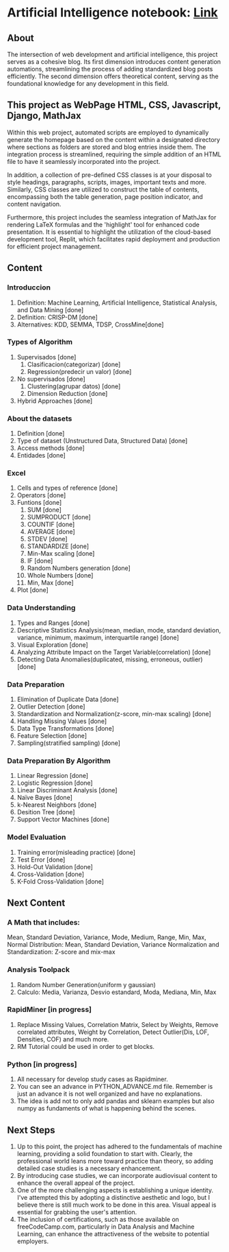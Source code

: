 # Artificial Intelligence notebook: [Link](http://ec2-35-172-193-49.compute-1.amazonaws.com:8080)

## About
The intersection of web development and artificial intelligence, this project serves as a cohesive blog. Its first dimension introduces content generation automations, streamlining the process of adding standardized blog posts efficiently. The second dimension offers theoretical content, serving as the foundational knowledge for any development in this field.

## This project as WebPage HTML, CSS, Javascript, Django, MathJax
Within this web project, automated scripts are employed to dynamically generate the homepage based on the content within a designated directory where sections as folders are stored and blog entries inside them. The integration process is streamlined, requiring the simple addition of an HTML file to have it seamlessly incorporated into the project.

In addition, a collection of pre-defined CSS classes is at your disposal to style headings, paragraphs, scripts, images, important texts and more. Similarly, CSS classes are utilized to construct the table of contents, encompassing both the table generation, page position indicator, and content navigation.

Furthermore, this project includes the seamless integration of MathJax for rendering LaTeX formulas and the 'highlight' tool for enhanced code presentation. 
It is essential to highlight the utilization of the cloud-based development tool, Replit, which facilitates rapid deployment and production for efficient project management.

## Content

### Introduccion
1. Definition: Machine Learning, Artificial Intelligence, Statistical Analysis, and Data Mining [done]
2. Definition: CRISP-DM [done]
3. Alternatives: KDD, SEMMA, TDSP, CrossMine[done]

### Types of Algorithm
1. Supervisados [done]
    1. Clasificacion(categorizar) [done]
    2. Regression(predecir un valor) [done]
2. No supervisados [done]
    1. Clustering(agrupar datos) [done]
    2. Dimension Reduction [done]
3. Hybrid Approaches [done]

### About the datasets
1. Definition [done]
2. Type of dataset (Unstructured Data, Structured Data) [done]
3. Access methods [done]
4. Entidades  [done]

### Excel
1. Cells and types of reference [done]
2. Operators [done]
3. Funtions [done]
    1. SUM [done]
    2. SUMPRODUCT [done]
    3. COUNTIF [done]
    4. AVERAGE [done]
    5. STDEV [done]
    6. STANDARDIZE [done]
    7. Min-Max scaling [done]
    8. IF [done]
    9. Random Numbers generation [done]
    10. Whole Numbers [done]
    11. Min, Max [done]
4. Plot [done] 

### Data Understanding
1. Types and Ranges [done]
2. Descriptive Statistics Analysis(mean, median, mode, standard deviation, variance, minimum, maximum, interquartile range) [done]
3. Visual Exploration [done]
4. Analyzing Attribute Impact on the Target Variable(correlation) [done]
5. Detecting Data Anomalies(duplicated, missing, erroneous, outlier) [done]

### Data Preparation
1. Elimination of Duplicate Data [done]
2. Outlier Detection [done]
3. Standardization and Normalization(z-score, min-max scaling) [done]
4. Handling Missing Values [done]
5. Data Type Transformations [done]
6. Feature Selection [done]
7. Sampling(stratified sampling) [done]

### Data Preparation By Algorithm
1. Linear Regression [done]
2. Logistic Regression [done]
3. Linear Discriminant Analysis [done]
4. Naïve Bayes [done]
5. k-Nearest Neighbors [done]
6. Desition Tree [done]
7. Support Vector Machines [done]

### Model Evaluation
1. Training error(misleading practice) [done]
2. Test Error [done]
3. Hold-Out Validation [done]
4. Cross-Validation [done]
5. K-Fold Cross-Validation [done]

## Next Content

### A Math that includes:
Mean, Standard Deviation, Variance, Mode, Medium, Range, Min, Max, Normal Distribution: Mean, Standard Deviation, Variance
Normalization and Standardization: Z-score and mix-max

### Analysis Toolpack
1. Random Number Generation(uniform y gaussian)
2. Calculo: Media, Varianza, Desvio estandard, Moda, Mediana, Min, Max

### RapidMiner [in progress]
1. Replace Missing Values, Correlation Matrix, Select by Weights, Remove correlated attributes, Weight by Correlation, Detect Outlier(Dis, LOF, Densities, COF) and much more.
2. RM Tutorial could be used in order to get blocks.

### Python [in progress]
1. All necessary for develop study cases as Rapidminer.
2. You can see an advance in PYTHON_ADVANCE.md file. Remember is just an advance it is not well organized and have no explanations.
3. The idea is add not to only add pandas and sklearn examples but also numpy as fundaments of what is happening behind the scenes.

## Next Steps
1. Up to this point, the project has adhered to the fundamentals of machine learning, providing a solid foundation to start with. Clearly, the professional world leans more toward practice than theory, so adding detailed case studies is a necessary enhancement.
2. By introducing case studies, we can incorporate audiovisual content to enhance the overall appeal of the project.
3. One of the more challenging aspects is establishing a unique identity. I've attempted this by adopting a distinctive aesthetic and logo, but I believe there is still much work to be done in this area. Visual appeal is essential for grabbing the user's attention.
4. The inclusion of certifications, such as those available on freeCodeCamp.com, particularly in Data Analysis and Machine Learning, can enhance the attractiveness of the website to potential employers.
